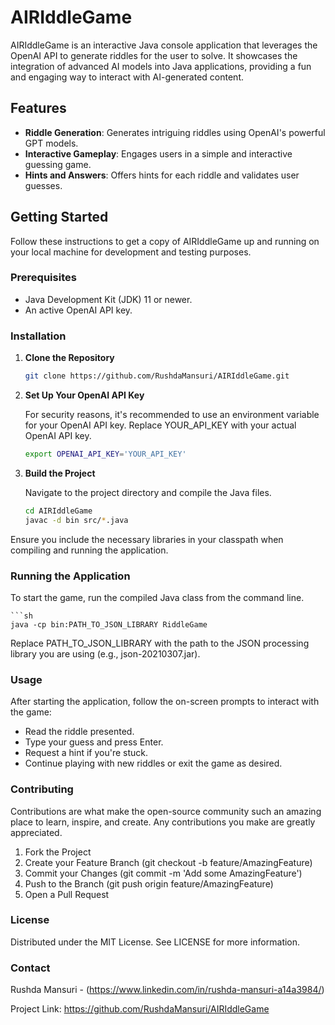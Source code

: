 # AIRIddleGame

AIRIddleGame is an interactive Java console application that leverages the OpenAI API to generate riddles for the user to solve. It showcases the integration of advanced AI models into Java applications, providing a fun and engaging way to interact with AI-generated content.

## Features

- **Riddle Generation**: Generates intriguing riddles using OpenAI's powerful GPT models.
- **Interactive Gameplay**: Engages users in a simple and interactive guessing game.
- **Hints and Answers**: Offers hints for each riddle and validates user guesses.

## Getting Started

Follow these instructions to get a copy of AIRIddleGame up and running on your local machine for development and testing purposes.

### Prerequisites

- Java Development Kit (JDK) 11 or newer.
- An active OpenAI API key.

### Installation

1. **Clone the Repository**

   ```sh
   git clone https://github.com/RushdaMansuri/AIRIddleGame.git

2. **Set Up Your OpenAI API Key**

    For security reasons, it's recommended to use an environment variable for your OpenAI API key.      Replace YOUR_API_KEY with your actual OpenAI API key.


    ```sh
    export OPENAI_API_KEY='YOUR_API_KEY'

3. **Build the Project**

    Navigate to the project directory and compile the Java files.

    ```sh
    cd AIRIddleGame
    javac -d bin src/*.java

Ensure you include the necessary libraries in your classpath when compiling and running the application.

### Running the Application
To start the game, run the compiled Java class from the command line.

    ```sh
    java -cp bin:PATH_TO_JSON_LIBRARY RiddleGame

Replace PATH_TO_JSON_LIBRARY with the path to the JSON processing library you are using (e.g., json-20210307.jar).

### Usage
After starting the application, follow the on-screen prompts to interact with the game:

- Read the riddle presented.
- Type your guess and press Enter.
- Request a hint if you're stuck.
- Continue playing with new riddles or exit the game as desired.

### Contributing
Contributions are what make the open-source community such an amazing place to learn, inspire, and create. Any contributions you make are greatly appreciated.

1. Fork the Project
2. Create your Feature Branch (git checkout -b feature/AmazingFeature)
3. Commit your Changes (git commit -m 'Add some AmazingFeature')
4. Push to the Branch (git push origin feature/AmazingFeature)
5. Open a Pull Request

### License
Distributed under the MIT License. See LICENSE for more information.

### Contact
Rushda Mansuri - (https://www.linkedin.com/in/rushda-mansuri-a14a3984/)

Project Link: https://github.com/RushdaMansuri/AIRIddleGame



